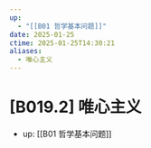 ```yaml
---
up:
  - "[[B01 哲学基本问题]]"
date: 2025-01-25
ctime: 2025-01-25T14:30:21
aliases:
  - 唯心主义
---
```


# [B019.2] 唯心主义

- up: [[B01 哲学基本问题]]
